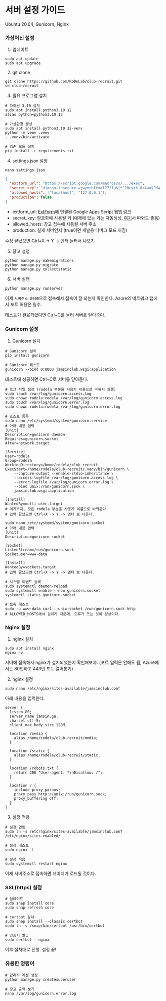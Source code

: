 # 서버 설정 가이드

Ubuntu 20.04, Gunicorn, Nginx

### 가상머신 설정

1. 업데이트
```shell
sudo apt update
sudo apt upgrade
```

2. git clone
```shell
git clone https://github.com/RoDeLa6/club-recruit.git
cd club-recruit
```

3. 필요 프로그램 설치
```shell
# 파이썬 3.10 설치
sudo apt install python3.10.12
alias python=python3.10.12

# 가상환경 생성
sudo apt install python3.10.12-venv
python -m venv .venv
. .venv/bin/activate

# 의존 모듈 설치
pip install -r requirements.txt
```

4. settings.json 설정
```shell
nano settings.json
```
```json
{
  "extform_url": "https://script.google.com/macros/s/.../exec",
  "secret_key": "django-insecure-=jwym+hlrxql772fu&(*^20cyt%_8t4wu$^dw__v^ugbm*=+ha",
  "allowed_hosts": ["localhost", "127.0.0.1"],
  "production": false
}
```
* extform_url: [ExtForm](https://github.com/ExtForm/ExtForm)에 연결된 Google Apps Script 웹앱 링크
* secret_key: 암호화에 사용될 키 (예제에 있는 키는 자동생성, [여기](https://randomkeygen.com/)서 따와도 좋음)
* allowed_hosts: 장고 접속에 사용될 서버 주소
* production: 실제 서버인지 (true이면 개발용 디버그 모드 꺼짐)

수정 끝났으면 Ctrl+X -> Y -> 엔터 눌러서 나오기

5. 장고 설정
```shell
python manage.py makemigrations
python manage.py migrate
python manage.py collectstatic
```

6. 서버 실행
```shell
python manage.py runserver
```
이제 `서버주소:8000`으로 접속해서 접속이 잘 되는지 확인한다. Azure의 네트워크 탭에서 포트 허용은 필수.

테스트가 완료되었다면 Ctrl+C를 눌러 서버를 닫아준다.

### Gunicorn 설정

1. Gunicorn 설치
```shell
# Gunicorn 설치
pip install gunicorn

# Gunicorn 테스트
gunicorn --bind 0:8000 jamsinclub.wsgi:application
````
테스트에 성공하면 Ctrl+C로 서버를 닫아준다.


```shell
# 로그 파일 생성 (rodela 부분을 사용자 이름으로 바꿔서 실행)
sudo touch /var/log/gunicorn.access.log
sudo chown rodela:rodela /var/log/gunicorn.access.log
sudo touch /var/log/gunicorn.error.log
sudo chown rodela:rodela /var/log/gunicorn.error.log

# 호스트 등록
sudo nano /etc/systemd/system/gunicorn.service
# 아래 내용 입력
[Unit]
Description=gunicorn daemon
Requires=gunicorn.socket
After=network.target

[Service]
User=rodela
Group=rodela
WorkingDirectory=/home/rodela/club-recruit
ExecStart=/home/rodela/club-recruit/.venv/bin/gunicorn \
    --capture-output --enable-stdio-inheritance \
    --access-logfile /var/log/gunicorn.access.log \
    --error-logfile /var/log/gunicorn.error.log \
    --bind unix:/run/gunicorn.sock \
    jamsinclub.wsgi:application
    
[Install]
WantedBy=multi-user.target
# 여기까지, 모든 rodela 부분을 사용자 이름으로 바꿔준다.
# 입력 끝났으면 Ctrl+X -> Y -> 엔터 로 나온다.

sudo nano /etc/systemd/system/gunicorn.socket
# 아래 내용 입력
[Unit]
Description=gunicorn socket

[Socket]
ListenStream=/run/gunicorn.sock
Socketuser=www-data

[Install]
WantedBy=sockets.target
# 입력 끝났으면 Ctrl+X -> Y -> 엔터 로 나온다.

# 시스템 이벤트 등록
sudo systemctl daemon-reload
sudo systemctl enable --now gunicorn.socket
systemctl status gunicorn.socket

# 접속 테스트
sudo -u www-data curl --unix-socket /run/gunicorn.sock http
# ALLOWED_HOSTS에서 걸리기 때문에, 오류가 뜨는 것이 정상이다.
```

### Nginx 설정

1. nginx 설치
```shell
sudo apt install nginx
nginx -v
```
서버에 접속해서 nginx가 설치되었는지 확인해보자. (포트 입력은 안해도 됨, Azure에서는 80번하고 443번 포트 열어놓기)

2. nginx 설정
```shell
sudo nano /etc/nginx/sites-available/jamsinclub.conf
```
아래 내용을 입력한다.
```
server {
  listen 80;
  server_name jamsin.ga;
  charset utf-8;
  client_max_body_size 128M;

  location /media {
    alias /home/rodela/club-recruit/media;
  }

  location /static {
    alias /home/rodela/club-recruit/static;
  }

  location /robots.txt {
    return 200 "User-agent: *\nDisallow: /";
  }

  location / {
    include proxy_params;
    proxy_pass http://unix:/run/gunicorn.sock;
    proxy_buffering off;
  }
}
```

3. 설정 적용
```shell
# 설정 연동
sudo ln -s /etc/nginx/sites-available/jamsinclub.conf /etc/nginx/sites-enabled/

# 설정 테스트
sudo nginx -t

# 설정 적용
sudo systemctl restart nginx
```
이제 서버주소로 접속하면 페이지가 로드될 것이다.

### SSL(https) 설정
```shell
# 업데이트
sudo snap install core
sudo snap refresh core

# certbot 설치
sudo snap install --classic certbot
sudo ln -s /snap/bin/certbot /usr/bin/certbot

# 인증서 발급
sudo certbot --nginx
```
이후 절차대로 진행. 설정 끝!

### 유용한 명령어
```shell
# 관리자 계정 생성
python manage.py createsuperuser

# 장고 출력 보기
nano /var/log/gunicorn.error.log
```
